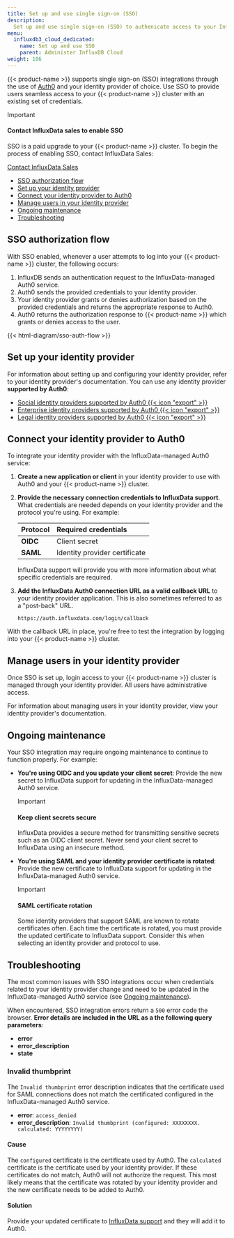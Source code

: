 ```yaml
---
title: Set up and use single sign-on (SSO)
description:
  Set up and use single sign-on (SSO) to authenicate access to your InfluxDB Cluster.
menu:
  influxdb3_cloud_dedicated:
    name: Set up and use SSO
    parent: Administer InfluxDB Cloud
weight: 106
---
```


{{< product-name >}} supports single sign-on (SSO) integrations through the use
of [Auth0](https://auth0.com) and your identity provider of choice.
Use SSO to provide users seamless access to your {{< product-name >}} cluster
with an existing set of credentials. 

> [!Important]
>
> #### Contact InfluxData sales to enable SSO
> 
> SSO is a paid upgrade to your {{< product-name >}} cluster.
> To begin the process of enabling SSO, contact InfluxData Sales:
> 
> <a class="btn" href="https://www.influxdata.com/contact-sales/">Contact InfluxData Sales</a>

- [SSO authorization flow](#sso-authorization-flow)
- [Set up your identity provider](#set-up-your-identity-provider)
- [Connect your identity provider to Auth0](#connect-your-identity-provider-to-auth0)
- [Manage users in your identity provider](#manage-users-in-your-identity-provider)
- [Ongoing maintenance](#ongoing-maintenance)
- [Troubleshooting](#troubleshooting)

## SSO authorization flow

With SSO enabled, whenever a user attempts to log into your {{< product-name >}}
cluster, the following occurs:

1.  InfluxDB sends an authentication request to the InfluxData-managed Auth0 service.
2.  Auth0 sends the provided credentials to your identity provider.
3.  Your identity provider grants or denies authorization based on the provided
    credentials and returns the appropriate response to Auth0.
4.  Auth0 returns the authorization response to {{< product-name >}} which grants
    or denies access to the user.

{{< html-diagram/sso-auth-flow >}}

## Set up your identity provider

For information about setting up and configuring your identity provider, refer
to your identity provider's documentation.
You can use any identity provider **supported by Auth0**:

- [Social identity providers supported by Auth0 {{< icon "export" >}}](https://auth0.com/docs/authenticate/identity-providers/social-identity-providers)
- [Enterprise identity providers supported by Auth0 {{< icon "export" >}}](https://auth0.com/docs/authenticate/identity-providers/enterprise-identity-providers)
- [Legal identity providers supported by Auth0 {{< icon "export" >}}](https://auth0.com/docs/authenticate/identity-providers/enterprise-identity-providers)

## Connect your identity provider to Auth0

To integrate your identity provider with the InfluxData-managed Auth0 service:

1.  **Create a new application or client** in your identity provider to use with
    Auth0 and your {{< product-name >}} cluster.

2.  **Provide the necessary connection credentials to InfluxData support**.
    What credentials are needed depends on your identity provider and the
    protocol you're using. For example:

    | Protocol | Required credentials          |
    | :------- | :---------------------------- |
    | **OIDC** | Client secret                 |
    | **SAML** | Identity provider certificate |

    InfluxData support will provide you with more information about what specific
    credentials are required.

3. **Add the InfluxData Auth0 connection URL as a valid callback URL** to your
    identity provider application. This is also sometimes referred to as a
    "post-back" URL.
    
    ```
    https://auth.influxdata.com/login/callback
    ```

With the callback URL in place, you're free to test the integration by logging
into your {{< product-name >}} cluster.

## Manage users in your identity provider

Once SSO is set up, login access to your {{< product-name >}} cluster is managed
through your identity provider. All users have administrative access.

For information about managing users in your identity provider, view your
identity provider's documentation.

## Ongoing maintenance

Your SSO integration may require ongoing maintenance to continue to function
properly. For example:

- **You're using OIDC and you update your client secret**: Provide the
  new secret to InfluxData support for updating in the InfluxData-managed Auth0
  service.

  > [!Important]
  > #### Keep client secrets secure
  > 
  > InfluxData provides a secure method for transmitting sensitive secrets such as
  > an OIDC client secret. Never send your client secret to InfluxData using an
  > insecure method.

- **You're using SAML and your identity provider certificate is rotated**:
  Provide the new certificate to InfluxData support for updating in the
  InfluxData-managed Auth0 service.

  > [!Important]
  > #### SAML certificate rotation
  > 
  > Some identity providers that support SAML are known to rotate certificates often.
  > Each time the certificate is rotated, you must provide the updated certificate
  > to InfluxData support. Consider this when selecting an identity provider and
  > protocol to use.

## Troubleshooting

The most common issues with SSO integrations occur when credentials related to
your identity provider change and need to be updated in the InfluxData-managed
Auth0 service (see [Ongoing maintenance](#ongoing-maintenance)).

When encountered, SSO integration errors return a `500` error code the browser.
**Error details are included in the URL as a the following query parameters**:

- **error**
- **error_description**
- **state**

### Invalid thumbprint

The `Invalid thumbprint` error description indicates that the certificate used
for SAML connections does not match the certificated configured in the
InfluxData-managed Auth0 service.

- **error**: `access_denied`
- **error_description**: `Invalid thumbprint (configured: XXXXXXXX.
  calculated: YYYYYYYY)`

#### Cause

The `configured` certificate is the certificate used by Auth0.
The `calculated` certificate is the certificate used by your identity provider.
If these certificates do not match, Auth0 will not authorize the request.
This most likely means that the certificate was rotated by your identity
provider and the new certificate needs to be added to Auth0.

#### Solution

Provide your updated certificate to [InfluxData support](https://support.influxdata.com)
and they will add it to Auth0.
